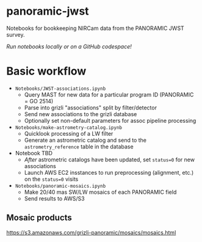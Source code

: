 # panoramic-jwst

Notebooks for bookkeeping NIRCam data from the PANORAMIC JWST survey.

*Run notebooks locally or on a GitHub codespace!*

# Basic workflow

- `Notebooks/JWST-associations.ipynb`
  - Query MAST for new data for a particular program ID (PANORAMIC = GO 2514)
  - Parse into grizli "associations" split by filter/detector
  - Send new associations to the grizli database
  - Optionally set non-default parameters for assoc pipeline processing
- `Notebooks/make-astrometry-catalog.ipynb`
  - Quicklook processing of a LW filter
  - Generate an astrometric catalog and send to the ``astrometry_reference`` table in the database
- Notebook TBD
  - *After* astrometric catalogs have been updated, set ``status=0`` for new associations
  - Launch AWS EC2 insstances to run preprocessing (alignment, etc.) on the ``status=0`` visits
- `Notebooks/panoramic-mosaics.ipynb`
  - Make 20/40 mas SW/LW mosaics of each PANORAMIC field
  - Send results to AWS/S3
  
## Mosaic products

https://s3.amazonaws.com/grizli-panoramic/mosaics/mosaics.html
